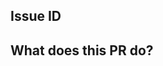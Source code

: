 ## Issue ID

<!-- Fill in an issue ID or type "N/A" if there isn't one -->

## What does this PR do?

<!--
This is where you should write the PR description. What are we reviewing?
Be concise, summarize with bullet points if possible.

- Add screenshots for frontend changes.
- Outline complex testing steps for posterity.
- Note if this PR depends on other PRs or specific actions.
-->
